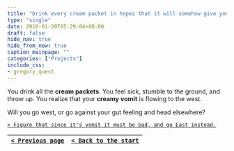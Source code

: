 ```yaml
---
title: "Drink every cream packet in hopes that it will somehow give you some sense of direction or divine inspiration."
type: "single"
date: 2016-01-20T05:29:04+00:00
draft: false
hide_nav: true
hide_from_new: true
caption_mainpage: ""
categories: ["Projects"]
include_css:
- gregory_quest
---
```


You drink all the **cream packets**. You feel sick, stumble to the ground, and throw up. You realize that your **creamy vomit** is flowing to the west.

Will you go west, or go against your gut feeling and head elsewhere?

[``> Figure that since it's vomit it must be bad, and go East instead.``](../10)

|[``< Previous page``](../8)|[``< Back to the start``](../)|
|---|---|